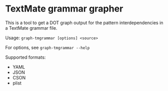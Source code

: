 # TextMate grammar grapher

This is a tool to get a DOT graph output for the pattern interdependencies in a TextMate grammar file.

Usage: `graph-tmgrammar [options] <source>`

For options, see `graph-tmgrammar --help`

Supported formats:
 * YAML
 * JSON
 * CSON
 * plist
